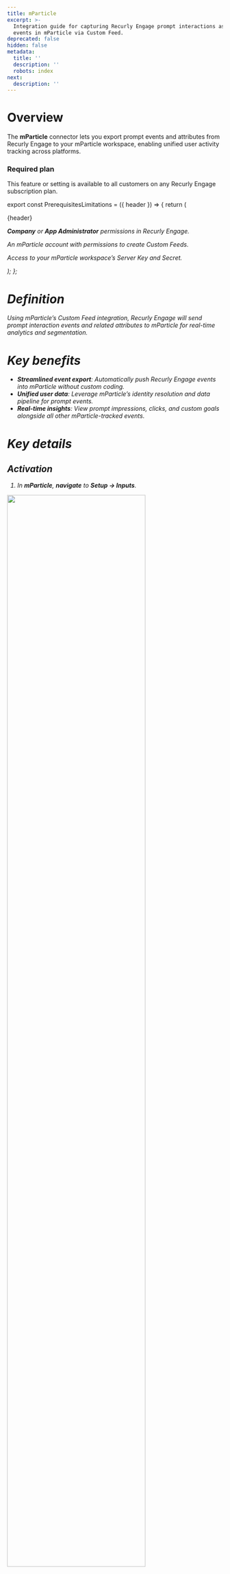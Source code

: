 ```yaml
---
title: mParticle
excerpt: >-
  Integration guide for capturing Recurly Engage prompt interactions as custom
  events in mParticle via Custom Feed.
deprecated: false
hidden: false
metadata:
  title: ''
  description: ''
  robots: index
next:
  description: ''
---
```

# Overview

The **mParticle** connector lets you export prompt events and attributes from Recurly Engage to your mParticle workspace, enabling unified user activity tracking across platforms.

### Required plan

This feature or setting is available to all customers on any Recurly Engage subscription plan.

export const PrerequisitesLimitations = ({ header }) => {
  return (
    <div className="flex justify-start">
      <div className="rounded-md p-6 m-4 max-w-lg shadow-md border border-gray-300 dark:bg-gray-800 dark:border-gray-600">
        <p className="text-lg font-bold">{header}</p>
        <p>
          <i className="fa-solid fa-check mr-2" />
          <strong>Company</strong> or <strong>App Administrator</strong> permissions in Recurly Engage.
        </p>
        <p>
          <i className="fa-solid fa-check mr-2" />
          An mParticle account with permissions to create Custom Feeds.
        </p>
        <p>
          <i className="fa-solid fa-exclamation-triangle mr-4" />
          Access to your mParticle workspace’s Server Key and Secret.
        </p>
      </div>
    </div>
  );
};

<PrerequisitesLimitations header="Prerequisites & limitations" />

# Definition

Using mParticle’s Custom Feed integration, Recurly Engage will send prompt interaction events and related attributes to mParticle for real-time analytics and segmentation.

# Key benefits

* **Streamlined event export**: Automatically push Recurly Engage events into mParticle without custom coding.
* **Unified user data**: Leverage mParticle’s identity resolution and data pipeline for prompt events.
* **Real-time insights**: View prompt impressions, clicks, and custom goals alongside all other mParticle-tracked events.

# Key details

## Activation

1. In **mParticle**, **navigate** to **Setup → Inputs**.

<Image align="center" className="border" border={true} width="80% " src="https://files.readme.io/d0f22ee-mParticle_add_new_custom_feed.png" />

2. **Click** on the **Feeds** tab and **add** a **Custom Feed** by clicking the **+** icon.

<Image align="center" className="border" border={true} width="80% " src="https://files.readme.io/9b94f9b-mParticle_add_new_custom_feed_1.png" />

3. Provide a **Configuration Name**, then share the **Server Key**, **Server Secret**, and **API Endpoint** with your Recurly Engage Customer Success Manager.

<Image align="center" className="border" border={true} width="80% " src="https://files.readme.io/27a2abc-mParticle_add_new_custom_feed_2.png" />

### Required settings

Under **Settings → Integrations → External → mParticle** in Recurly Engage, configure:

* **Base API Endpoint** (including mParticle Pod)
* **Server Key**
* **Server Secret**
* **Mode**: Production or Development

### Supported actions

| Action            | Description                                                                 |
| ----------------- | --------------------------------------------------------------------------- |
| **Export Events** | Reports custom events with user-specific prompt interactions and attributes |

## Custom events and attributes

After activation, mParticle will receive the following custom events tagged to the user’s identity, visible in the User Activity screen:

<Image align="center" className="border" border={true} width="80% " src="https://files.readme.io/b504573-mparticle-user-activity-4.png" />

<br />

<Image align="center" className="border" border={true} width="80% " src="https://files.readme.io/e006d0a-mparticle-custom-event-5.png" />

| Custom Event                          | Description                                                               |
| ------------------------------------- | ------------------------------------------------------------------------- |
| **Recurly Engage Prompt Impression**  | A user has seen the prompt                                                |
| **Recurly Engage Prompt Dismiss**     | A user has dismissed the prompt by clicking close or outside (if enabled) |
| **Recurly Engage Prompt Timeout**     | The prompt closed automatically due to a timer                            |
| **Recurly Engage Prompt Decline**     | A user declined the prompt by clicking the decline button                 |
| **Recurly Engage Prompt Click**       | A user accepted the prompt via the primary CTA                            |
| **Recurly Engage Prompt Custom Goal** | A user completed the custom goal action defined for the prompt            |

**Attributes** sent with each event (when available):

| Custom Attribute  | Description                                                          |
| ----------------- | -------------------------------------------------------------------- |
| `app_name`        | The name of your Recurly Engage instance in Pulse                    |
| `prompt_id`       | Unique prompt identifier (from Details)                              |
| `prompt_name`     | The name of the prompt                                               |
| `experiment_id`   | Unique experiment identifier (if the prompt is part of an A/B test)  |
| `experiment_name` | Name of the running experiment                                       |
| `variation_id`    | Identifier for the specific prompt variation                         |
| `variation_name`  | Name of that prompt variation                                        |
| `survey_value`    | Value of selected survey option (if survey is enabled on the prompt) |

***

## Additional resources

* [mParticle Custom Feed Reference](https://docs.mparticle.com/integrations/custom-feed/feed/)